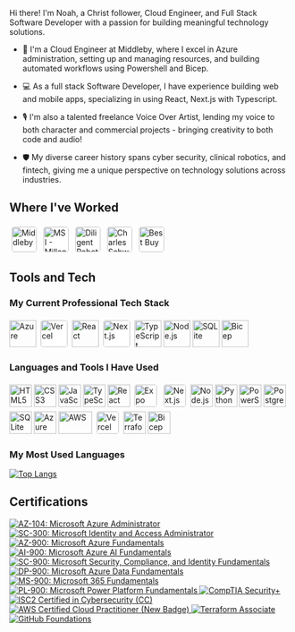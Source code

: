 Hi there! I'm Noah, a Christ follower, Cloud Engineer, and Full Stack Software Developer with a passion for building meaningful technology solutions.

- 🔭 I'm a Cloud Engineer at Middleby, where I excel in Azure administration, setting up and managing resources, and building automated workflows using Powershell and Bicep.

- 💻 As a full stack Software Developer, I have experience building web and mobile apps, specializing in using React, Next.js with Typescript. 

- 🎙️ I'm also a talented freelance Voice Over Artist, lending my voice to both character and commercial projects - bringing creativity to both code and audio!

- 🛡️ My diverse career history spans cyber security, clinical robotics, and fintech, giving me a unique perspective on technology solutions across industries.

## Where I've Worked

<p align="left">
  <img src="https://logo.clearbit.com/middleby.com" alt="Middleby" height="45" style="background-color: white; border-radius: 8px; padding: 4px;"/>
  <img src="https://logo.clearbit.com/msimga.com" alt="MSI - Millennial Specialty Insurance" height="45" style="background-color: white; border-radius: 8px; padding: 4px;"/>
  <img src="https://logo.clearbit.com/diligentrobots.com" alt="Diligent Robotics" height="45" style="background-color: white; border-radius: 8px; padding: 4px;"/>
  <img src="https://logo.clearbit.com/schwab.com" alt="Charles Schwab" height="45" style="background-color: white; border-radius: 8px; padding: 4px;"/>
  <img src="https://logo.clearbit.com/bestbuy.com" alt="Best Buy" height="45" style="background-color: white; border-radius: 8px; padding: 4px;"/>
</p>

## Tools and Tech

### My Current Professional Tech Stack

<p align="left">
  <img src="https://cdn.jsdelivr.net/gh/devicons/devicon/icons/azure/azure-original.svg" alt="Azure" width="48" height="48"/>
  <img src="https://cdn.jsdelivr.net/gh/devicons/devicon/icons/vercel/vercel-original.svg" alt="Vercel" width="48" height="48" style="background-color: white; border-radius: 8px; padding: 4px;"/>
  <img src="https://cdn.jsdelivr.net/gh/devicons/devicon/icons/react/react-original.svg" alt="React" width="48" height="48"/>
  <img src="https://cdn.jsdelivr.net/gh/devicons/devicon/icons/nextjs/nextjs-original.svg" alt="Next.js" width="48" height="48" style="background-color: white; border-radius: 8px; padding: 4px;"/>
  <img src="https://cdn.jsdelivr.net/gh/devicons/devicon/icons/typescript/typescript-original.svg" alt="TypeScript" width="48" height="48"/>
  <img src="https://cdn.jsdelivr.net/gh/devicons/devicon/icons/nodejs/nodejs-original.svg" alt="Node.js" width="48" height="48"/>
  <img src="https://cdn.jsdelivr.net/gh/devicons/devicon/icons/sqlite/sqlite-original.svg" alt="SQLite" width="48" height="48"/>
  <img src="https://ms-azuretools.gallerycdn.vsassets.io/extensions/ms-azuretools/visualstudiobicep/0.36.1.42791/1748626478444/Microsoft.VisualStudio.Services.Icons.Default" alt="Bicep" width="48" height="48"/>
</p>

### Languages and Tools I Have Used

<p align="left">
  <img src="https://cdn.jsdelivr.net/gh/devicons/devicon/icons/html5/html5-original.svg" alt="HTML5" width="40" height="40"/>
  <img src="https://cdn.jsdelivr.net/gh/devicons/devicon/icons/css3/css3-original.svg" alt="CSS3" width="40" height="40"/>
  <img src="https://cdn.jsdelivr.net/gh/devicons/devicon/icons/javascript/javascript-original.svg" alt="JavaScript" width="40" height="40"/>
  <img src="https://cdn.jsdelivr.net/gh/devicons/devicon/icons/typescript/typescript-original.svg" alt="TypeScript" width="40" height="40"/>
  <img src="https://cdn.jsdelivr.net/gh/devicons/devicon/icons/react/react-original.svg" alt="React" width="40" height="40"/>
  <img src="https://cdn.jsdelivr.net/gh/devicons/devicon/icons/expo/expo-original.svg" alt="Expo" width="40" height="40" style="background-color: white; border-radius: 8px; padding: 4px;"/>
  <img src="https://cdn.jsdelivr.net/gh/devicons/devicon/icons/nextjs/nextjs-original.svg" alt="Next.js" width="40" height="40" style="background-color: white; border-radius: 8px; padding: 4px;"/>
  <img src="https://cdn.jsdelivr.net/gh/devicons/devicon/icons/nodejs/nodejs-original.svg" alt="Node.js" width="40" height="40"/>
  <img src="https://cdn.jsdelivr.net/gh/devicons/devicon/icons/python/python-original.svg" alt="Python" width="40" height="40"/>
  <img src="https://cdn.jsdelivr.net/gh/devicons/devicon/icons/powershell/powershell-original.svg" alt="PowerShell" width="40" height="40"/>
  <img src="https://cdn.jsdelivr.net/gh/devicons/devicon/icons/postgresql/postgresql-original.svg" alt="PostgreSQL" width="40" height="40"/>
  <img src="https://cdn.jsdelivr.net/gh/devicons/devicon/icons/sqlite/sqlite-original.svg" alt="SQLite" width="40" height="40"/>
  <img src="https://cdn.jsdelivr.net/gh/devicons/devicon/icons/azure/azure-original.svg" alt="Azure" width="40" height="40"/>
  <img src="https://upload.wikimedia.org/wikipedia/commons/9/93/Amazon_Web_Services_Logo.svg" alt="AWS" width="60" height="40"/>
  <img src="https://cdn.jsdelivr.net/gh/devicons/devicon/icons/vercel/vercel-original.svg" alt="Vercel" width="40" height="40" style="background-color: white; border-radius: 8px; padding: 4px;"/>
  <img src="https://cdn.jsdelivr.net/gh/devicons/devicon/icons/terraform/terraform-original.svg" alt="Terraform" width="40" height="40"/>
  <img src="https://ms-azuretools.gallerycdn.vsassets.io/extensions/ms-azuretools/visualstudiobicep/0.36.1.42791/1748626478444/Microsoft.VisualStudio.Services.Icons.Default" alt="Bicep" width="40" height="40"/>
</p>

### My Most Used Languages

<a href="https://github.com/anuraghazra/github-readme-stats">
  <img src="https://github-readme-stats.vercel.app/api/top-langs/?username=noahjenkins&layout=donut&hide=css,html&langs_count=6" alt="Top Langs"/>
</a>

## Certifications

<!-- Markdown badge style for maximum compatibility -->
<p align="left">
  <a href="https://learn.microsoft.com/api/credentials/share/en-us/GeekyVoices/3F4EBB5803C89834?sharingId=D866D5A25E982D9E" target="_blank">
    <img src="https://img.shields.io/badge/AZ--104-Azure%20Administrator-blue?logo=microsoftazure&logoColor=white" alt="AZ-104: Microsoft Azure Administrator"/>
  </a>
  <a href="https://learn.microsoft.com/api/credentials/share/en-us/GeekyVoices/EE63FE471770D917?sharingId=D866D5A25E982D9E" target="_blank">
    <img src="https://img.shields.io/badge/SC--300-Identity%20and%20Access%20Admin-blue?logo=microsoftazure&logoColor=white" alt="SC-300: Microsoft Identity and Access Administrator"/>
  </a>
  <a href="https://learn.microsoft.com/api/credentials/share/en-us/GeekyVoices/1D0047BD95C386B2?sharingId=D866D5A25E982D9E" target="_blank">
    <img src="https://img.shields.io/badge/AZ--900-Azure%20Fundamentals-blue?logo=microsoftazure&logoColor=white" alt="AZ-900: Microsoft Azure Fundamentals"/>
  </a>
  <a href="https://learn.microsoft.com/api/credentials/share/en-us/GeekyVoices/B350EB58F04B500E?sharingId=D866D5A25E982D9E" target="_blank">
    <img src="https://img.shields.io/badge/AI--900-Azure%20AI%20Fundamentals-blue?logo=microsoftazure&logoColor=white" alt="AI-900: Microsoft Azure AI Fundamentals"/>
  </a>
  <a href="https://www.credly.com/badges/70c5b6c7-8b4e-4e5c-9c7e-7b4e6c1b7b7e/public_url" target="_blank">
    <img src="https://img.shields.io/badge/SC--900-Security%20Compliance%20Identity-blue?logo=microsoftazure&logoColor=white" alt="SC-900: Microsoft Security, Compliance, and Identity Fundamentals"/>
  </a>
  <a href="https://learn.microsoft.com/api/credentials/share/en-us/GeekyVoices/6C9576D402BFA5EC?sharingId=D866D5A25E982D9E" target="_blank">
    <img src="https://img.shields.io/badge/DP--900-Data%20Fundamentals-blue?logo=microsoftazure&logoColor=white" alt="DP-900: Microsoft Azure Data Fundamentals"/>
  </a>
  <a href="https://learn.microsoft.com/api/credentials/share/en-us/GeekyVoices/487BFDAEC0EE853?sharingId=D866D5A25E982D9E" target="_blank">
    <img src="https://img.shields.io/badge/MS--900-Microsoft%20365%20Fundamentals-blue?logo=microsoftazure&logoColor=white" alt="MS-900: Microsoft 365 Fundamentals"/>
  </a>
  <a href="https://learn.microsoft.com/api/credentials/share/en-us/GeekyVoices/720ECC1EB0D35576?sharingId=D866D5A25E982D9E" target="_blank">
    <img src="https://img.shields.io/badge/PL--900-Power%20Platform%20Fundamentals-blue?logo=microsoftazure&logoColor=white" alt="PL-900: Microsoft Power Platform Fundamentals"/>
  </a>
  <a href="https://www.credly.com/badges/70c5b6c7-8b4e-4e5c-9c7e-7b4e6c1b7b7e/public_url" target="_blank">
    <img src="https://img.shields.io/badge/Security+-CompTIA%20Security+-red?logo=compTIA&logoColor=white" alt="CompTIA Security+"/>
  </a>
  <a href="https://www.credly.com/badges/70c5b6c7-8b4e-4e5c-9c7e-7b4e6c1b7b7e/public_url" target="_blank">
    <img src="https://img.shields.io/badge/ISC2%20CC-Certified%20in%20Cybersecurity-blueviolet?logo=ISC2&logoColor=white" alt="ISC2 Certified in Cybersecurity (CC)"/>
  </a>
  <a href="https://www.credly.com/badges/f883de57-e9a0-4e16-83bc-255bdd58005d/public_url" target="_blank">
    <img src="https://img.shields.io/badge/AWS%20CCP-Cloud%20Practitioner-orange?logo=amazonaws&logoColor=white" alt="AWS Certified Cloud Practitioner (New Badge)"/>
  </a>
  <a href="https://www.credly.com/badges/70c5b6c7-8b4e-4e5c-9c7e-7b4e6c1b7b7e/public_url" target="_blank">
    <img src="https://img.shields.io/badge/Terraform-Associate-623CE4?logo=terraform&logoColor=white" alt="Terraform Associate"/>
  </a>
  <a href="https://www.credly.com/badges/70c5b6c7-8b4e-4e5c-9c7e-7b4e6c1b7b7e/public_url" target="_blank">
    <img src="https://img.shields.io/badge/GitHub-Foundations-181717?logo=github&logoColor=white" alt="GitHub Foundations"/>
  </a>
</p>

